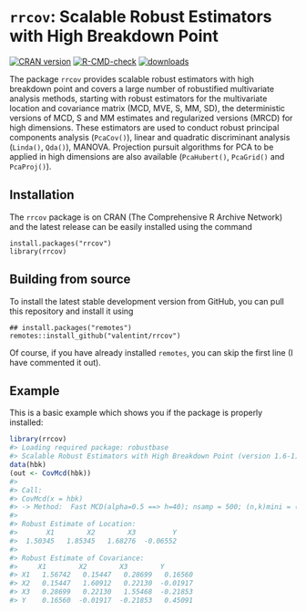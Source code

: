 
<!-- README.md is generated from README.Rmd. Please edit that file -->

# `rrcov`: Scalable Robust Estimators with High Breakdown Point

<!-- badges: start -->

[![CRAN
version](https://www.r-pkg.org/badges/version/rrcov)](https://cran.r-project.org/package=rrcov)
[![R-CMD-check](https://github.com/valentint/rrcov/workflows/R-CMD-check/badge.svg)](https://github.com/valentint/rrcov/actions)
[![downloads](https://cranlogs.r-pkg.org/badges/rrcov)](https://cran.r-project.org/package=rrcov)
<!-- badges: end -->

The package `rrcov` provides scalable robust estimators with high
breakdown point and covers a large number of robustified multivariate
analysis methods, starting with robust estimators for the multivariate
location and covariance matrix (MCD, MVE, S, MM, SD), the deterministic
versions of MCD, S and MM estimates and regularized versions (MRCD) for
high dimensions. These estimators are used to conduct robust principal
components analysis (`PcaCov()`), linear and quadratic discriminant
analysis (`Linda()`, `Qda()`), MANOVA. Projection pursuit algorithms for
PCA to be applied in high dimensions are also available (`PcaHubert()`,
`PcaGrid()` and `PcaProj()`).

## Installation

The `rrcov` package is on CRAN (The Comprehensive R Archive Network) and
the latest release can be easily installed using the command

    install.packages("rrcov")
    library(rrcov)

## Building from source

To install the latest stable development version from GitHub, you can
pull this repository and install it using

    ## install.packages("remotes")
    remotes::install_github("valentint/rrcov")

Of course, if you have already installed `remotes`, you can skip the
first line (I have commented it out).

## Example

This is a basic example which shows you if the package is properly
installed:

``` r
library(rrcov)
#> Loading required package: robustbase
#> Scalable Robust Estimators with High Breakdown Point (version 1.6-1)
data(hbk)
(out <- CovMcd(hbk))
#> 
#> Call:
#> CovMcd(x = hbk)
#> -> Method:  Fast MCD(alpha=0.5 ==> h=40); nsamp = 500; (n,k)mini = (300,5) 
#> 
#> Robust Estimate of Location: 
#>       X1        X2        X3         Y  
#>  1.50345   1.85345   1.68276  -0.06552  
#> 
#> Robust Estimate of Covariance: 
#>     X1        X2        X3        Y       
#> X1   1.56742   0.15447   0.28699   0.16560
#> X2   0.15447   1.60912   0.22130  -0.01917
#> X3   0.28699   0.22130   1.55468  -0.21853
#> Y    0.16560  -0.01917  -0.21853   0.45091
```
